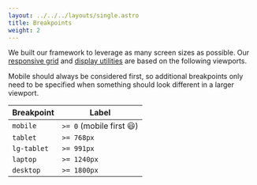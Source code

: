```yaml
---
layout: ../../../layouts/single.astro
title: Breakpoints
weight: 2
---
```


We built our framework to leverage as many screen sizes as possible. Our [responsive grid](/docs/layout/blocks/#Responsive-grids) and [display utilities](/docs/utilities/display/) are based on the following viewports.

Mobile should always be considered first, so additional breakpoints only need to be specified when something should look different in a larger viewport.

<table class="table modifiers table--no-hover">
    <thead>
    <tr>
        <th>Breakpoint </th>
        <th class="w-50">Label</th>
    </tr>
    </thead>
    <tbody>
        <tr>
            <td data-label="Breakpoint">
                <code>mobile</code>
            </td>
            <td data-label="Label">
            <code>>= 0</code> (mobile first 😃)
            </td>
        </tr>
        <tr>
            <td data-label="Breakpoint">
                <code>tablet</code>
            </td>
            <td data-label="Label">
                <code>>= 768px</code>
            </td>
        </tr>
        <tr>
            <td data-label="Breakpoint">
                <code>lg-tablet</code>
            </td>
            <td data-label="Label">
                <code>>= 991px</code>
            </td>
        </tr>
        <tr>
            <td data-label="Breakpoint">
                <code>laptop</code>
            </td>
            <td data-label="Label">
                <code>>= 1240px</code>
            </td>
        </tr>
        <tr>
            <td data-label="Breakpoint">
                <code>desktop</code>
            </td>
            <td data-label="Label">
                <code>>= 1800px</code>
            </td>
        </tr>
    </tbody>
</table>
